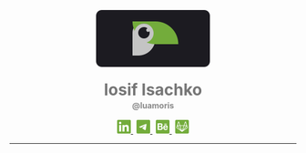 <style>
	.icon { margin: 0 3px; }
	.icon img { width: 24px; }
</style>
<p align="center">
	<img width="200" src="./assets/logo.svg" align="center" alt="Logo."/>
	<h3 align="center">
		<span style="font-size: 28px; color: #767676;">Iosif Isachko</span><br/>
		<span style="font-size: 14px; color: #8A8A8A;">@luamoris</span>
	</h3>
</p>
<p align="center">
	<a class="icon" href="https://www.linkedin.com/in/iosif-isachko-2631061a7/" target="_blanck">
		<img src="./assets/linkedin.svg" alt="Linkedin"/>
	</a>
	<a class="icon" href="https://t.me/I0S1F" target="_blanck">
		<img src="./assets/telegram.svg" alt="Telegram"/>
	</a>
	<a class="icon" href="https://www.behance.net/yaiosifua2980" target="_blanck">
		<img src="./assets/behance.svg" alt="Behance"/>
	</a>
	<a class="icon" href="https://gitlab.com/luamoris" target="_blanck">
		<img src="./assets/gitlab.svg" alt="Behance"/>
	</a>
</p>

---
<!--
## What's so interesting

## Languages and Tools

![Dart][dart]
![Javascript][js]
![Linkedin][linkedin]

[linkedin]: https://img.shields.io/badge/-434343?style=for-the-badge&logo=linkedin&logoColor=e9d54d

## Follow Me

## Stats

[![Top Langs][lan]][stats]

[![GitHub stats][rep]][stats]

[![Readme Card][rep-template]][stats]





---
[logo]: ./assets/logo.svg
[github]: https://github.com/luamoris

[dart]: https://img.shields.io/badge/-dart-434343?style=for-the-badge&logo=dart&logoColor=097cdb
[js]: https://img.shields.io/badge/-javascript-434343?style=for-the-badge&logo=javascript&logoColor=e9d54d

[rep]: https://github-readme-stats.vercel.app/api?username=luamoris&show_icons=true&theme=dark&hide_rank=true&include_all_commits=true&custom_title=Repository&bg_color=1C1B21&icon_color=E57A45

[lan]: https://github-readme-stats.vercel.app/api/top-langs/?username=luamoris

[stats]: https://github.com/luamoris/github-readme-stats

[rep-template]: https://github-readme-stats.vercel.app/api/pin/?username=luamoris&repo=template&bg_color=1C1B21&text_color=fff

-->